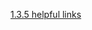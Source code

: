 [1.3.5 helpful links](/appium/01_native_ios_automation/03_writing_your_first_test/05_helpful_links.md)